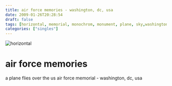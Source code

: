 ```yaml
---
title: air force memories - washington, dc, usa
date: 2009-01-26T20:28:54
draft: false
tags: [horizontal, memorial, monochrom, monument, plane, sky,washington,dc, usa]
categories: ["singles"]
---
```

![horizontal](/p/sbr-20090126-7826010929.jpg)
<!--more-->
# air force memories
a plane flies over the us air force memorial - washington, dc, usa
